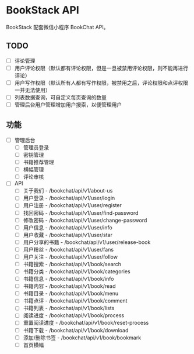 # BookStack API

BookStack 配套微信小程序 BookChat API。

## TODO

- [ ] 评论管理
- [ ] 用户评论权限（默认都有评论权限，但是一旦被禁用评论权限，则不能再进行评论）
- [ ] 用户写作权限（默认所有人都有写作权限，被禁用之后，评论权限和点评权限一并无法使用）
- [ ] 列表数据查询，可自定义每页查询的数量
- [ ] 管理后台用户管理增加用户搜索，以便管理用户

## 功能


- [ ] 管理后台
    - [ ] 管理员登录
    - [ ] 密钥管理
    - [ ] 书籍推荐管理
    - [ ] 横幅管理
    - [ ] 评论审核
    
- [ ] API
    - [ ] 关于我们 - /bookchat/api/v1/about-us
    - [ ] 用户登录 - /bookchat/api/v1/user/login
    - [ ] 用户注册 - /bookchat/api/v1/user/register
    - [ ] 找回密码 - /bookchat/api/v1/user/find-password
    - [ ] 修改密码 - /bookchat/api/v1/user/change-password
    - [ ] 用户信息 - /bookchat/api/v1/user/info
    - [ ] 用户收藏 - /bookchat/api/v1/user/star
    - [ ] 用户分享的书籍 - /bookchat/api/v1/user/release-book
    - [ ] 用户粉丝 - /bookchat/api/v1/user/fans
    - [ ] 用户关注 - /bookchat/api/v1/user/follow
    - [ ] 书籍搜索 - /bookchat/api/v1/book/search
    - [ ] 书籍分类 - /bookchat/api/v1/book/categories
    - [ ] 书籍信息 - /bookchat/api/v1/book/info
    - [ ] 书籍内容 - /bookchat/api/v1/book/read
    - [ ] 书籍目录 - /bookchat/api/v1/book/menu
    - [ ] 书籍点评 - /bookchat/api/v1/book/comment
    - [ ] 书籍列表 - /bookchat/api/v1/book/lists
    - [ ] 阅读进度 - /bookchat/api/v1/book/process
    - [ ] 重置阅读进度 - /bookchat/api/v1/book/reset-process
    - [ ] 书籍下载 - /bookchat/api/v1/book/download
    - [ ] 添加/删除书签 - /bookchat/api/v1/book/bookmark
    - [ ] 首页横幅